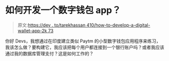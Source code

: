 # 如何开发一个数字钱包 app？

> 原文:[https://dev . to/tarekhassan 410/how-to-develop-a-digital-wallet-app-2k 73](https://dev.to/tarekhassan410/how-to-develop-a-digital-wallet-app-2k73)

你好 Devs，我想通过在印度建立类似 Paytm 的小型数字钱包应用程序来练习，我该怎么做？要构建它，我应该把每个用户都连接到一个银行账户吗？或者我应该通过我的数据库管理支付？这是如何工作的？